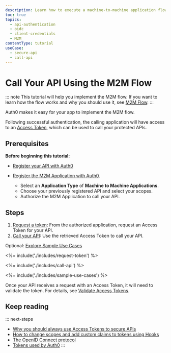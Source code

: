 ```yaml
---
description: Learn how to execute a machine-to-machine application flow using the client credientials grant.
toc: true
topics:
  - api-authentication
  - oidc
  - client-credentials
  - M2M
contentType: tutorial
useCase:
  - secure-api
  - call-api
---
```

# Call Your API Using the M2M Flow

::: note
This tutorial will help you implement the M2M flow. If you want to learn how the flow works and why you should use it, see [M2M Flow](/flows/concepts/m2m-flow).
:::

Auth0 makes it easy for your app to implement the M2M flow.

Following successful authentication, the calling application will have access to an [Access Token](/tokens/overview-access-tokens), which can be used to call your protected APIs.

## Prerequisites

**Before beginning this tutorial:**

* [Register your API with Auth0](/architecture-scenarios/server-api/part-2#configure-the-api)

* [Register the M2M Application with Auth0](/applications/machine-to-machine). 
  * Select an **Application Type** of **Machine to Machine Applications**.
  * Choose your previously registered API and select your scopes.    
  * Authorize the M2M Application to call your API.

## Steps

1. [Request a token](#request-token): 
From the authorized application, request an Access Token for your API. 
2. [Call your API](#call-api): 
Use the retrieved Access Token to call your API.

Optional: [Explore Sample Use Cases](#sample-use-cases)

<%= include('./includes/request-token') %>

<%= include('./includes/call-api') %>

<%= include('./includes/sample-use-cases') %>


Once your API receives a request with an Access Token, it will need to validate the token. For details, see [Validate Access Tokens](/api-auth/tutorials/verify-access-token).


## Keep reading

::: next-steps
- [Why you should always use Access Tokens to secure APIs](/api-auth/why-use-access-tokens-to-secure-apis)
- [How to change scopes and add custom claims to tokens using Hooks](/api-auth/tutorials/client-credentials/customize-with-hooks)
- [The OpenID Connect protocol](/protocols/oidc)
- [Tokens used by Auth0](/tokens)
:::
